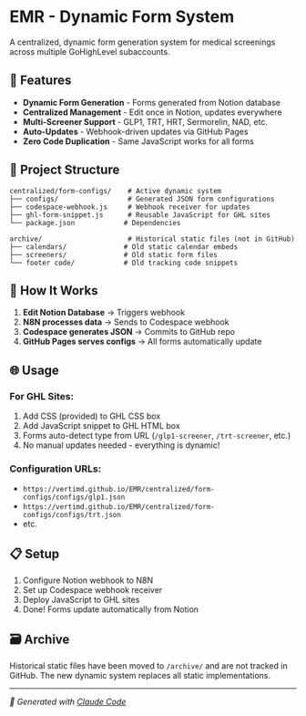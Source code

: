 # EMR - Dynamic Form System

A centralized, dynamic form generation system for medical screenings across multiple GoHighLevel subaccounts.

## 🚀 Features

- **Dynamic Form Generation** - Forms generated from Notion database
- **Centralized Management** - Edit once in Notion, updates everywhere
- **Multi-Screener Support** - GLP1, TRT, HRT, Sermorelin, NAD, etc.
- **Auto-Updates** - Webhook-driven updates via GitHub Pages
- **Zero Code Duplication** - Same JavaScript works for all forms

## 📁 Project Structure

```
centralized/form-configs/    # Active dynamic system
├── configs/                 # Generated JSON form configurations
├── codespace-webhook.js     # Webhook receiver for updates
├── ghl-form-snippet.js      # Reusable JavaScript for GHL sites
└── package.json            # Dependencies

archive/                     # Historical static files (not in GitHub)
├── calendars/              # Old static calendar embeds
├── screeners/              # Old static form files
└── footer code/            # Old tracking code snippets
```

## 🔧 How It Works

1. **Edit Notion Database** → Triggers webhook
2. **N8N processes data** → Sends to Codespace webhook
3. **Codespace generates JSON** → Commits to GitHub repo
4. **GitHub Pages serves configs** → All forms automatically update

## 🌐 Usage

### For GHL Sites:
1. Add CSS (provided) to GHL CSS box
2. Add JavaScript snippet to GHL HTML box
3. Forms auto-detect type from URL (`/glp1-screener`, `/trt-screener`, etc.)
4. No manual updates needed - everything is dynamic!

### Configuration URLs:
- `https://vertimd.github.io/EMR/centralized/form-configs/configs/glp1.json`
- `https://vertimd.github.io/EMR/centralized/form-configs/configs/trt.json`
- etc.

## 📋 Setup

1. Configure Notion webhook to N8N
2. Set up Codespace webhook receiver
3. Deploy JavaScript to GHL sites
4. Done! Forms update automatically from Notion

## 🗃️ Archive

Historical static files have been moved to `/archive/` and are not tracked in GitHub. The new dynamic system replaces all static implementations.

---

*🤖 Generated with [Claude Code](https://claude.ai/code)*